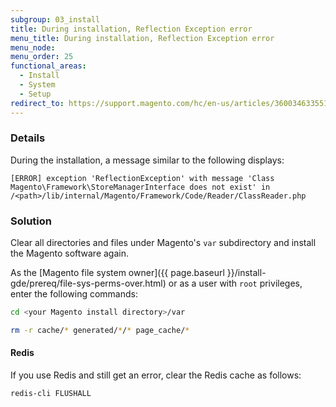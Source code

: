 ```yaml
---
subgroup: 03_install
title: During installation, Reflection Exception error
menu_title: During installation, Reflection Exception error
menu_node:
menu_order: 25
functional_areas:
  - Install
  - System
  - Setup
redirect_to: https://support.magento.com/hc/en-us/articles/360034633551
---
```


### Details

During the installation, a  message similar to the following displays:

```terminal
[ERROR] exception 'ReflectionException' with message 'Class Magento\Framework\StoreManagerInterface does not exist' in /<path>/lib/internal/Magento/Framework/Code/Reader/ClassReader.php
```

### Solution

Clear all directories and files under Magento's `var` subdirectory and install the Magento software again.

As the [Magento file system owner]({{ page.baseurl }}/install-gde/prereq/file-sys-perms-over.html) or as a user with `root` privileges, enter the following commands:

```bash
cd <your Magento install directory>/var
```

```bash
rm -r cache/* generated/*/* page_cache/*
```

#### Redis

If you use Redis and still get an error, clear the Redis cache as follows:

```bash
redis-cli FLUSHALL
```

